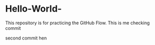 # Hello-World-
This repository is for practicing the GitHub Flow.
This is me checking commit

second commit hen
